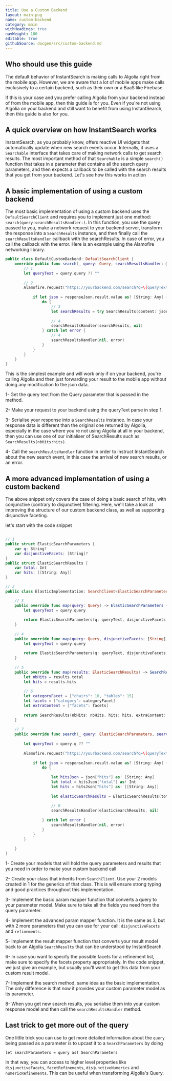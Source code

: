 ```yaml
---
title: Use a Custom Backend
layout: main.pug
name: custom-backend
category: main
withHeadings: true
navWeight: 100
editable: true
githubSource: docgen/src/custom-backend.md
---
```



## Who should use this guide

The default behavior of InstantSearch is making calls to Algolia right from the mobile app. However, we are aware that a lot of mobile apps make calls exclusively to a certain backend, such as their own or a BaaS like Firebase.

If this is your case and you prefer calling Algolia from your backend instead of from the mobile app, then this guide is for you. Even if you're not using Algolia on your backend and still want to benefit from using InstantSearch, then this guide is also for you.

## A quick overview on how InstantSearch works

InstantSearch, as you probably know, offers reactive UI widgets that automatically update when new search events occur. Internally, it uses a `Searchable` interface that takes care of making network calls to get search results. The most important method of that `Searchable` is a simple `search()` function that takes in a parameter that contains all the search query parameters, and then expects a callback to be called with the search results that you get from your backend. Let's see how this works in action

## A basic implementation of using a custom backend

The most basic implementation of using a custom backend uses the `DefaultSearchClient` and requires you to implement just one method: `search(query:searchResultsHandler:)`. In this function, you use the query passed to you, make a network request to your backend server, transform the response into a `SearchResults` instance, and then finally call the `searchResultsHandler` callback with the searchResults. In case of error, you call the callback with the error. Here is an example using the Alamofire networking library.

``` swift
public class DefaultCustomBackend: DefaultSearchClient {
    override public func search(_ query: Query, searchResultsHandler: @escaping SearchResultsHandler) {
        // 1
        let queryText = query.query ?? ""
        
        // 2
        Alamofire.request("https://yourbackend.com/search?q=\(queryText)").responseJSON { responseJson in
            
            if let json = responseJson.result.value as? [String: Any] {
                do {
                    // 3
                    let searchResults = try SearchResults(content: json, disjunctiveFacets: [])
                    
                    // 4
                    searchResultsHandler(searchResults, nil)
                } catch let error {
                    // 4
                    searchResultsHandler(nil, error)
                }
            }
        }
    }
}
```

This is the simplest example and will work only if on your backend, you're calling Algolia and then just forwarding your result to the mobile app without doing any modification to the json data.

1- Get the query text from the Query parameter that is passed in the method.

2- Make your request to your backend using the queryText parse in step 1.

3- Serialise your response into a `SearchResults` instance. In case your response data is different than the original one returned by Algolia, especially in the case where you're not using Algolia at all in your backend, then you can use one of our initialiser of SearchResults such as `SearchResults(nbHits:hits)`.

4- Call the `searchResultsHandler` function in order to instruct InstantSearch about the new search event, in this case the arrival of new search results, or an error. 

## A more advanced implementation of using a custom backend

The above snippet only covers the case of doing a basic search of hits, with conjunctive (contrary to disjunctive) filtering. Here, we'll take a look at improving the structure of our custom backend class, as well as supporting disjunctive faceting. 

let's start with the code snippet

```swift

// 1
public struct ElasticSearchParameters {
    var q: String?
    var disjunctiveFacets: [String]?
}
public struct ElasticSearchResults {
    var total: Int
    var hits: [[String: Any]]
}

// 2
public class ElasticImplementation: SearchClient<ElasticSearchParameters, ElasticSearchResults> {

    // 3
    public override func map(query: Query) -> ElasticSearchParameters {
        let queryText = query.query
        
        return ElasticSearchParameters(q: queryText, disjunctiveFacets: nil)
    }
    
    // 4
    public override func map(query: Query, disjunctiveFacets: [String], refinements: [String : [String]]) -> ElasticSearchParameters {
        let queryText = query.query
        
        return ElasticSearchParameters(q: queryText, disjunctiveFacets: disjunctiveFacets)
    }
    
    // 5
    public override func map(results: ElasticSearchResults) -> SearchResults {
        let nbHits = results.total
        let hits = results.hits
        
        // 6
        let categoryFacet = ["chairs": 10, "tables": 15]
        let facets = ["category": categoryFacet]
        let extraContent = ["facets": facets]
        
        return SearchResults(nbHits: nbHits, hits: hits, extraContent: extraContent)
    }
    
    // 7
    public override func search(_ query: ElasticSearchParameters, searchResultsHandler: @escaping SearchResultsHandler) {
        
        let queryText = query.q ?? ""
        
        Alamofire.request("https://yourbackend.com/search?q=\(queryText)").responseJSON { responseJson in
            
            if let json = responseJson.result.value as? [String: Any] {
                do {
                    
                    let hitsJson = json["hits"] as! [String: Any]
                    let total = hitsJson["total"] as! Int
                    let hits = hitsJson["hits"] as! [[String: Any]]
                    
                    let elasticSearchResults = ElasticSearchResults(total: total, hits: hits)
                    
                    // 8
                    searchResultsHandler(elasticSearchResults, nil)
                    
                } catch let error {
                    searchResultsHandler(nil, error)
                }
            }
        }
        
    }
}
```

1- Create your models that will hold the query parameters and results that you need in order to make your custom backend call

2- Create your class that inherits from `SearchClient`. Use your 2 models created in 1 for the generics of that class. This is will ensure strong typing and good practices throughout this implementation.

3- Implement the basic param mapper function that converts a query to your parameter model. Make sure to take all the fields you need from the query parameter.

4- Implement the advanced param mapper function. It is the same as 3, but with 2 more parameters that you can use for your call: `disjunctiveFacets` and `refinements`.

5- Implement the result mapper function that converts your result model back to an Algolia `SearchResults` that can be understood by InstantSearch. 

6- In case you want to specify the possible facets for a refinement list, make sure to specify the facets property appropriately. In the code snippet, we just give an example, but usually you'll want to get this data from your custom result model.

7- Implement the search method, same idea as the basic implementation. The only difference is that now it provides your custom parameter model as its parameter.

8- When you get new search results, you serialise them into your custom response model and then call the `searchResultsHandler` method.


## Last trick to get more out of the query
One little trick you can use to get more detailed information about the `query` being passed as a parameter is to upcast it to a `SearchParameters` by doing 

```
let searchParameters = query as! SearchParameters
```

In that way, you can access to higher level properties like `disjunctiveFacets`, `facetRefinements`, `disjunctiveNumerics` and `numericRefinements`. This can be useful when transforming Algolia's Query.

